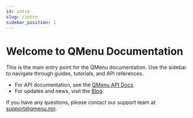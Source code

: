```yaml
---
id: intro
slug: /intro
sidebar_position: 1
---
```


# Welcome to QMenu Documentation

This is the main entry point for the QMenu documentation. Use the sidebar to navigate through guides, tutorials, and API references.

- For API documentation, see the [QMenu API Docs](./category/qmenu-api/).
- For updates and news, visit the [Blog](/blog).

If you have any questions, please contact our support team at support@qmenu.mn. 